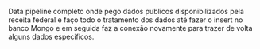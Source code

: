 Data pipeline completo onde pego dados publicos disponibilizados pela receita federal e faço todo o tratamento dos dados até fazer o insert no banco Mongo e em seguida faz a conexão novamente para trazer de volta alguns dados especificos.
